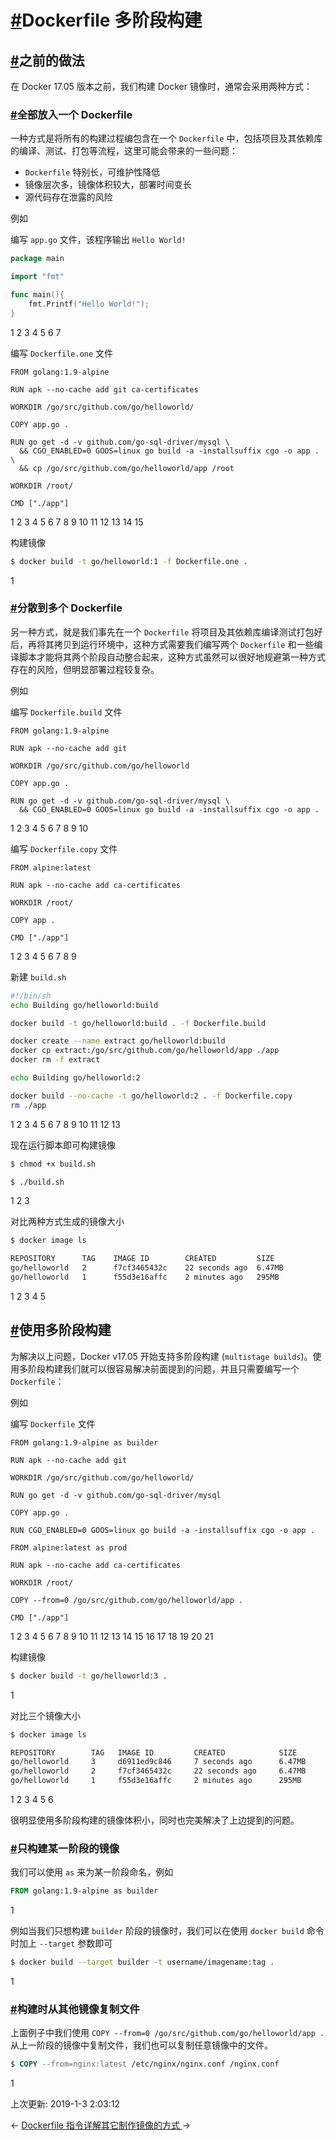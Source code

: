 # [#](https://funtl.com/zh/docs-docker/Docker-Dockerfile-多阶段构建.html#dockerfile-多阶段构建)Dockerfile 多阶段构建

## [#](https://funtl.com/zh/docs-docker/Docker-Dockerfile-多阶段构建.html#之前的做法)之前的做法

在 Docker 17.05 版本之前，我们构建 Docker 镜像时，通常会采用两种方式：

### [#](https://funtl.com/zh/docs-docker/Docker-Dockerfile-多阶段构建.html#全部放入一个-dockerfile)全部放入一个 Dockerfile

一种方式是将所有的构建过程编包含在一个 `Dockerfile` 中，包括项目及其依赖库的编译、测试、打包等流程，这里可能会带来的一些问题：

- `Dockerfile` 特别长，可维护性降低
- 镜像层次多，镜像体积较大，部署时间变长
- 源代码存在泄露的风险

例如

编写 `app.go` 文件，该程序输出 `Hello World!`

```go
package main  

import "fmt"  

func main(){  
    fmt.Printf("Hello World!");
}
```

1
2
3
4
5
6
7

编写 `Dockerfile.one` 文件

```docker
FROM golang:1.9-alpine

RUN apk --no-cache add git ca-certificates

WORKDIR /go/src/github.com/go/helloworld/

COPY app.go .

RUN go get -d -v github.com/go-sql-driver/mysql \
  && CGO_ENABLED=0 GOOS=linux go build -a -installsuffix cgo -o app . \
  && cp /go/src/github.com/go/helloworld/app /root

WORKDIR /root/

CMD ["./app"]
```

1
2
3
4
5
6
7
8
9
10
11
12
13
14
15

构建镜像

```bash
$ docker build -t go/helloworld:1 -f Dockerfile.one .
```

1

### [#](https://funtl.com/zh/docs-docker/Docker-Dockerfile-多阶段构建.html#分散到多个-dockerfile)分散到多个 Dockerfile

另一种方式，就是我们事先在一个 `Dockerfile` 将项目及其依赖库编译测试打包好后，再将其拷贝到运行环境中，这种方式需要我们编写两个 `Dockerfile` 和一些编译脚本才能将其两个阶段自动整合起来，这种方式虽然可以很好地规避第一种方式存在的风险，但明显部署过程较复杂。

例如

编写 `Dockerfile.build` 文件

```docker
FROM golang:1.9-alpine

RUN apk --no-cache add git

WORKDIR /go/src/github.com/go/helloworld

COPY app.go .

RUN go get -d -v github.com/go-sql-driver/mysql \
  && CGO_ENABLED=0 GOOS=linux go build -a -installsuffix cgo -o app .
```

1
2
3
4
5
6
7
8
9
10

编写 `Dockerfile.copy` 文件

```docker
FROM alpine:latest

RUN apk --no-cache add ca-certificates

WORKDIR /root/

COPY app .

CMD ["./app"]
```

1
2
3
4
5
6
7
8
9

新建 `build.sh`

```bash
#!/bin/sh
echo Building go/helloworld:build

docker build -t go/helloworld:build . -f Dockerfile.build

docker create --name extract go/helloworld:build
docker cp extract:/go/src/github.com/go/helloworld/app ./app
docker rm -f extract

echo Building go/helloworld:2

docker build --no-cache -t go/helloworld:2 . -f Dockerfile.copy
rm ./app
```

1
2
3
4
5
6
7
8
9
10
11
12
13

现在运行脚本即可构建镜像

```bash
$ chmod +x build.sh

$ ./build.sh
```

1
2
3

对比两种方式生成的镜像大小

```bash
$ docker image ls

REPOSITORY      TAG    IMAGE ID        CREATED         SIZE
go/helloworld   2      f7cf3465432c    22 seconds ago  6.47MB
go/helloworld   1      f55d3e16affc    2 minutes ago   295MB
```

1
2
3
4
5

## [#](https://funtl.com/zh/docs-docker/Docker-Dockerfile-多阶段构建.html#使用多阶段构建)使用多阶段构建

为解决以上问题，Docker v17.05 开始支持多阶段构建 (`multistage builds`)。使用多阶段构建我们就可以很容易解决前面提到的问题，并且只需要编写一个 `Dockerfile`：

例如

编写 `Dockerfile` 文件

```docker
FROM golang:1.9-alpine as builder

RUN apk --no-cache add git

WORKDIR /go/src/github.com/go/helloworld/

RUN go get -d -v github.com/go-sql-driver/mysql

COPY app.go .

RUN CGO_ENABLED=0 GOOS=linux go build -a -installsuffix cgo -o app .

FROM alpine:latest as prod

RUN apk --no-cache add ca-certificates

WORKDIR /root/

COPY --from=0 /go/src/github.com/go/helloworld/app .

CMD ["./app"]  
```

1
2
3
4
5
6
7
8
9
10
11
12
13
14
15
16
17
18
19
20
21

构建镜像

```bash
$ docker build -t go/helloworld:3 .
```

1

对比三个镜像大小

```bash
$ docker image ls

REPOSITORY        TAG   IMAGE ID         CREATED            SIZE
go/helloworld     3     d6911ed9c846     7 seconds ago      6.47MB
go/helloworld     2     f7cf3465432c     22 seconds ago     6.47MB
go/helloworld     1     f55d3e16affc     2 minutes ago      295MB
```

1
2
3
4
5
6

很明显使用多阶段构建的镜像体积小，同时也完美解决了上边提到的问题。

### [#](https://funtl.com/zh/docs-docker/Docker-Dockerfile-多阶段构建.html#只构建某一阶段的镜像)只构建某一阶段的镜像

我们可以使用 `as` 来为某一阶段命名，例如

```dockerfile
FROM golang:1.9-alpine as builder
```

1

例如当我们只想构建 `builder` 阶段的镜像时，我们可以在使用 `docker build` 命令时加上 `--target` 参数即可

```bash
$ docker build --target builder -t username/imagename:tag .
```

1

### [#](https://funtl.com/zh/docs-docker/Docker-Dockerfile-多阶段构建.html#构建时从其他镜像复制文件)构建时从其他镜像复制文件

上面例子中我们使用 `COPY --from=0 /go/src/github.com/go/helloworld/app .` 从上一阶段的镜像中复制文件，我们也可以复制任意镜像中的文件。

```dockerfile
$ COPY --from=nginx:latest /etc/nginx/nginx.conf /nginx.conf
```

1

上次更新: 2019-1-3 2:03:12

← [Dockerfile 指令详解](https://funtl.com/zh/docs-docker/Docker-Dockerfile-指令详解.html)[其它制作镜像的方式 ](https://funtl.com/zh/docs-docker/Docker-其它制作镜像的方式.html)→
